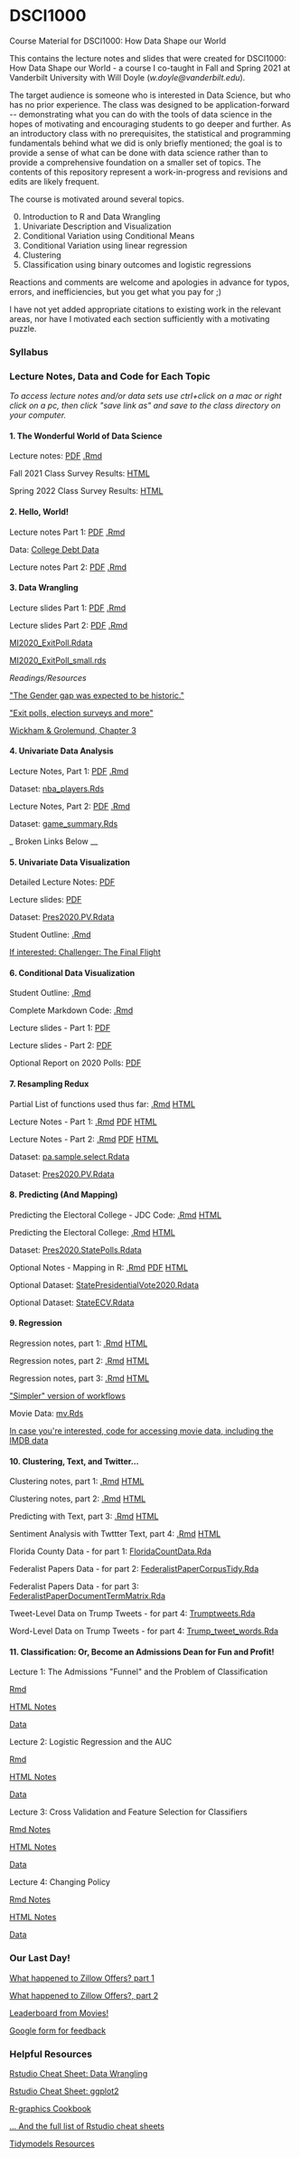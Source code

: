 # DSCI1000
Course Material for DSCI1000: How Data Shape our World

This contains the lecture notes and slides that were created for DSCI1000: How Data Shape our World - a course I co-taught in Fall and Spring 2021 at Vanderbilt University with Will Doyle (_w.doyle@vanderbilt.edu_).  

The target audience is someone who is interested in Data Science, but who has no prior experience.  The class was designed to be application-forward -- demonstrating what you can do with the tools of data science in the hopes of motivating and encouraging students to go deeper and further. As an introductory class with no prerequisites, the statistical and programming fundamentals behind what we did is only briefly mentioned; the goal is to provide a sense of what can be done with data science rather than to provide a comprehensive foundation on a smaller set of topics.  The contents of this repository represent a work-in-progress and revisions and edits are likely frequent.

The course is motivated around several topics.

0) Introduction to R and Data Wrangling
1) Univariate Description and Visualization
2) Conditional Variation using Conditional Means
3) Conditional Variation using linear regression
4) Clustering
5) Classification using binary outcomes and logistic regressions  

Reactions and comments are welcome and apologies in advance for typos, errors, and inefficiencies, but you get what you pay for ;)

I have not yet added appropriate citations to existing work in the relevant areas, nor have I motivated each section sufficiently with a motivating puzzle.  

### Syllabus

### Lecture Notes, Data and Code for Each Topic 

*To access lecture notes and/or data sets use ctrl+click on a mac or right click on a pc, then click "save link as" and save to the class directory on your computer.*

#### 1\. The Wonderful World of Data Science

Lecture notes:  [PDF](https://github.com/joshclinton/DSCI1000/blob/main/Lectures/Topic1_IntroMotivation/Topic1_Motivation.pdf) [.Rmd](https://github.com/joshclinton/DSCI1000/blob/main/Lectures/Topic1_IntroMotivation/Topic1_Motivation.Rmd)

Fall 2021 Class Survey Results: [HTML](https://github.com/joshclinton/DSCI1000/blob/main/Lectures/Topic1_IntroMotivation/survey_results2021.html)

Spring 2022 Class Survey Results: [HTML](https://github.com/joshclinton/DSCI1000/blob/main/Lectures/Topic1_IntroMotivation/survey_results2022.html)

#### 2\. Hello, World!

Lecture notes Part 1: [PDF](https://github.com/joshclinton/DSCI1000/blob/main/Lectures/Topic2_HelloWorld/Topic2_HelloWorld_part1.pdf) [.Rmd](https://github.com/joshclinton/DSCI1000/blob/main/Lectures/Topic2_HelloWorld/Topic2_HelloWorld.Rmd)

Data: [College Debt Data](https://github.com/joshclinton/DSCI1000/blob/main/Lectures/Topic2_HelloWorld/sc_debt.Rds)

Lecture notes Part 2: [PDF](https://github.com/joshclinton/DSCI1000/blob/main/Lectures/Topic2_HelloWorld/Topic2_HelloWorld_part2.pdf) [.Rmd](https://github.com/joshclinton/DSCI1000/blob/main/Lectures/Topic2_HelloWorld/Topic2_HelloWorld_part2.Rmd)

#### 3\.  Data Wrangling

Lecture slides Part 1: [PDF](https://github.com/joshclinton/DSCI1000/blob/main/Lectures/Topic3_DataWrangling/Topic3_DataWrangling_part1.pdf) [.Rmd](https://github.com/joshclinton/DSCI1000/blob/main/Lectures/Topic3_DataWrangling/Topic3_DataWrangling_part1.Rmd)

Lecture slides Part 2: [PDF](https://github.com/joshclinton/DSCI1000/blob/main/Lectures/Topic3_DataWrangling/Topic3_DataWrangling_part2.pdf) [.Rmd](https://github.com/joshclinton/DSCI1000/blob/main/Lectures/Topic3_DataWrangling/Topic3_DataWrangling_part2.Rmd)

[MI2020_ExitPoll.Rdata](https://github.com/joshclinton/DSCI1000/blob/main/Lectures/Topic3_DataWrangling/MI2020_ExitPoll.Rdata)

[MI2020_ExitPoll_small.rds](https://github.com/joshclinton/DSCI1000/blob/main/Lectures/Topic3_DataWrangling/MI2020_ExitPoll_small.rds)

*Readings/Resources*

["The Gender gap was expected to be historic."](https://www.washingtonpost.com/dc-md-va/2020/11/06/election-2020-gender-gap-women/)

["Exit polls, election surveys and more"](https://www.pewresearch.org/fact-tank/2018/11/01/exit-polls-election-surveys-and-more-a-guide-for-the-2018-midterms/)

[Wickham \& Grolemund, Chapter 3](https://learning-oreilly-com.proxy.library.vanderbilt.edu/home/)

#### 4\. Univariate Data Analysis

Lecture Notes, Part 1:  [PDF](https://github.com/joshclinton/DSCI1000/blob/main/Lectures/Topic4_UnivariateDescription/Topic4_Univariate_part1.pdf) [.Rmd](https://github.com/joshclinton/DSCI1000/blob/main/Lectures/Topic4_UnivariateDescription/Topic4_Univariate_part1.Rmd) 

Dataset: [nba_players.Rds](https://github.com/joshclinton/DSCI1000/blob/main/Lectures/Lecture4Univariate/nba_players_2018.Rds)

Lecture Notes, Part 2: [PDF](https://github.com/joshclinton/DSCI1000/blob/main/Lectures/Topic4_UnivariateDescription/Topic4_UnivariateUncertainty_part2.pdf) [.Rmd](https://github.com/joshclinton/DSCI1000/blob/main/Lectures/Topic4_UnivariateDescription/Topic4_UnivariateUncertainty_part2.Rmd)

Dataset: [game_summary.Rds](https://github.com/joshclinton/DSCI1000/blob/main/Lectures/Lecture4Univariate/game_summary.Rds) 

_ Broken Links Below __

#### 5\. Univariate Data Visualization

Detailed Lecture Notes: [PDF](https://github.com/joshclinton/DSCI1000/blob/main/Lectures/Topic5_UnivariateVisualization/NationalPopularVote.pdf) 

Lecture slides: [PDF](https://github.com/joshclinton/DSCI1000/blob/main/Lectures/Topic5_UnivariateVisualization/Topic5_StudentCopy_VisualizationUnivariateGraphics.pdf)

Dataset: [Pres2020.PV.Rdata](https://github.com/joshclinton/DSCI1000/blob/main/Lectures/Topic5_UnivariateVisualization/data/Pres2020.PV.Rdata) 

Student Outline: [.Rmd](https://github.com/joshclinton/DSCI1000/blob/main/Lectures/Topic5_UnivariateVisualization/StudentOutline_UnivariateDataViz.Rmd) 

[If interested: Challenger: The Final Flight](https://www.netflix.com/title/81012137)

#### 6\. Conditional Data Visualization

Student Outline: [.Rmd](https://github.com/joshclinton/DSCI1000/blob/main/Lectures/Topic6_ConditionalVisualization/StudentOutline_ConditionalVisualization.Rmd) 

Complete Markdown Code: [.Rmd](https://github.com/joshclinton/DSCI1000/blob/main/Lectures/Topic6_ConditionalVisualization/Topic6_MarkdownComplete.Rmd) 

Lecture slides - Part 1: [PDF](https://github.com/joshclinton/DSCI1000/blob/main/Lectures/Topic6_ConditionalVisualization/Topic6_ConditionalVariation_Part1.pdf)

Lecture slides - Part 2: [PDF](https://github.com/joshclinton/DSCI1000/blob/main/Lectures/Topic6_ConditionalVisualization/Topic6_ConditionalVariation_Part2.pdf)

Optional Report on 2020 Polls: [PDF](https://github.com/joshclinton/DSCI1000/blob/main/Lectures/Topic6_ConditionalVisualization/AAPOR-Task-Force-on-2020-Pre-Election-Polling_Report-FNL.pdf) 

#### 7\. Resampling Redux

Partial List of functions used thus far: [.Rmd](https://github.com/joshclinton/DSCI1000/blob/main/Lectures/Topic7_Resampling/FunctionList.Rmd)
[HTML](https://github.com/joshclinton/DSCI1000/blob/main/Lectures/Topic7_Resampling/FunctionList.html)

Lecture Notes - Part 1: [.Rmd](https://github.com/joshclinton/DSCI1000/blob/main/Lectures/Topic7_Resampling/Topic7_DetailedNotes_Student.Rmd)
[PDF](https://github.com/joshclinton/DSCI1000/blob/main/Lectures/Topic7_Resampling/Topic7_DetailedNotes_Student.pdf)
[HTML](https://raw.githack.com/wdoyle42/vandy_ds_1000/main/Lectures/Topic7_Resampling/Topic7_DetailedNotes_Student.html)

Lecture Notes - Part 2: [.Rmd](https://github.com/joshclinton/DSCI1000/blob/main/Lectures/Topic7_Resampling/Topic7_DetailedNotes_part2.Rmd)
[PDF](https://github.com/joshclinton/DSCI1000/blob/main/Lectures/Topic7_Resampling/Topic7_DetailedNotes_part2.pdf)
[HTML](https://raw.githack.com/wdoyle42/vandy_ds_1000/main/Lectures/Topic7_Resampling/Topic7_DetailedNotes_part2.html)

Dataset: [pa.sample.select.Rdata](https://github.com/joshclinton/DSCI1000/blob/main/Lectures/Topic7_Resampling/data/pa.sample.select.Rdata) 

Dataset: [Pres2020.PV.Rdata](https://github.com/joshclinton/DSCI1000/blob/main/Lectures/Topic5_UnivariateVisualization/data/Pres2020.PV.Rdata) 

#### 8\. Predicting (And Mapping)

Predicting the Electoral College - JDC Code: [.Rmd](https://github.com/joshclinton/DSCI1000/blob/main/Lectures/Topic8_Predictions/Topic8_Predictions.Rmd)
[HTML](https://raw.githack.com/wdoyle42/vandy_ds_1000/main/Lectures/Topic8_Predictions/Topic8_Predictions.html)

Predicting the Electoral College: [.Rmd](https://github.com/joshclinton/DSCI1000/blob/main/Lectures/Topic8_Predictions/Topic8_PredictionsClassWork.Rmd)
[HTML](https://raw.githack.com/wdoyle42/vandy_ds_1000/main/Lectures/Topic8_Predictions/Topic8_PredictionsClassWork.html)

Dataset: [Pres2020.StatePolls.Rdata](https://github.com/joshclinton/DSCI1000/blob/main/Lectures/Topic8_Predictions/data/Pres2020.StatePolls.Rdata) 

Optional Notes - Mapping in R: [.Rmd](https://github.com/joshclinton/DSCI1000/blob/main/Lectures/Topic8_Predictions/Topic8_Maps.Rmd)
[PDF](https://github.com/joshclinton/DSCI1000/blob/main/Lectures/Topic8_Predictions/Topic8_Maps.pdf)
[HTML](https://raw.githack.com/wdoyle42/vandy_ds_1000/main/Lectures/Topic8_Predictions/Topic8_Maps.html)

Optional Dataset: [StatePresidentialVote2020.Rdata](https://github.com/joshclinton/DSCI1000/blob/main/Lectures/Topic8_Predictions/data/StatePresidentialVote2020.Rdata) 

Optional Dataset: [StateECV.Rdata](https://github.com/joshclinton/DSCI1000/blob/main/Lectures/Topic8_Predictions/data/StateECV.Rdata) 


#### 9\. Regression

Regression notes, part 1: [.Rmd](https://raw.githubusercontent.com/wdoyle42/vandy_ds_1000/main/Lectures/Topic9_Regression/LectureRegressionPart1.Rmd) [HTML](https://raw.githack.com/wdoyle42/vandy_ds_1000/main/Lectures/Topic9_Regression/LectureRegressionPart1.html)

Regression notes, part 2:
[.Rmd](https://github.com/joshclinton/DSCI1000/blob/main/Lectures/Topic9_Regression/LectureRegressionPart2.Rmd)
[HTML](https://raw.githack.com/wdoyle42/vandy_ds_1000/main/Lectures/Topic9_Regression/LectureRegressionPart2.html)

Regression notes, part 3:
[.Rmd](https://github.com/joshclinton/DSCI1000/blob/main/Lectures/Topic9_Regression/LectureRegressionPart3.Rmd)
[HTML](https://raw.githack.com/wdoyle42/vandy_ds_1000/main/Lectures/Topic9_Regression/LectureRegressionPart3.html)


["Simpler" version of workflows](https://github.com/joshclinton/DSCI1000/blob/main/Lectures/Topic9_Regression/workflows_examples.Rmd)

Movie Data: [mv.Rds](https://github.com/joshclinton/DSCI1000/blob/main/Lectures/Topic9_Regression/mv.Rds)

[In case you're interested, code for accessing movie data, including the IMDB data](https://github.com/joshclinton/DSCI1000/blob/main/Lectures/Topic9_Regression/access_movie_data.R)

#### 10\.  Clustering, Text, and Twitter...

Clustering notes, part 1: [.Rmd](https://raw.githubusercontent.com/wdoyle42/vandy_ds_1000/main/Lectures/Topic10_Clustering/Topic10_ClusteringKmeans.Rmd) [HTML](https://raw.githack.com/wdoyle42/vandy_ds_1000/main/Lectures/Topic10_Clustering/Topic10_ClusteringKmeans.html)

Clustering notes, part 2: [.Rmd](https://raw.githubusercontent.com/wdoyle42/vandy_ds_1000/main/Lectures/Topic10_Clustering/Topic10_ClusteringKmeansText.Rmd) [HTML](https://raw.githack.com/wdoyle42/vandy_ds_1000/main/Lectures/Topic10_Clustering/Topic10_ClusteringKmeansText.html)

Predicting with Text, part 3: [.Rmd](https://raw.githubusercontent.com/wdoyle42/vandy_ds_1000/main/Lectures/Topic10_Clustering/Topic10_ClusteringTextPredict.Rmd) [HTML](https://raw.githack.com/wdoyle42/vandy_ds_1000/main/Lectures/Topic10_Clustering/Topic10_ClusteringTextPredict.html)

Sentiment Analysis with Twttter Text, part 4:  [.Rmd](https://raw.githubusercontent.com/wdoyle42/vandy_ds_1000/main/Lectures/Topic10_Clustering/Topic10_TrumpTweetSentiment.Rmd) [HTML](https://raw.githack.com/wdoyle42/vandy_ds_1000/main/Lectures/Topic10_Clustering/Topic10_TrumpTweetSentiment.html)

Florida County Data - for part 1: [FloridaCountData.Rda](https://github.com/joshclinton/DSCI1000/blob/main/Lectures/Topic10_Clustering/FloridaCountyData.Rda)

Federalist Papers Data - for part 2: [FederalistPaperCorpusTidy.Rda](https://github.com/joshclinton/DSCI1000/blob/main/Lectures/Topic10_Clustering/FederalistPaperCorpusTidy.Rda)

Federalist Papers Data - for part 3: [FederalistPaperDocumentTermMatrix.Rda](https://github.com/joshclinton/DSCI1000/blob/main/Lectures/Topic10_Clustering/FederalistPaperDocumentTermMatrix.Rda)

Tweet-Level Data on Trump Tweets - for part 4: [Trumptweets.Rda](https://github.com/joshclinton/DSCI1000/blob/main/Lectures/Topic10_Clustering/Trumptweets.Rda)

Word-Level Data on Trump Tweets - for part 4: [Trump_tweet_words.Rda](https://github.com/joshclinton/DSCI1000/blob/main/Lectures/Topic10_Clustering/Trump_tweet_words.Rda)


#### 11\. Classification: Or, Become an Admissions Dean for Fun and Profit!
Lecture 1: The Admissions "Funnel" and the Problem of Classification

[Rmd](https://github.com/joshclinton/DSCI1000/blob/main/Lectures/Topic11Classification/college_admissions.Rmd)

[HTML Notes](https://raw.githack.com/wdoyle42/vandy_ds_1000/main/Lectures/Topic11Classification/college_admissions.html)

[Data](https://github.com/joshclinton/DSCI1000/blob/main/Lectures/Topic11Classification/admit_data.rds)

Lecture 2: Logistic Regression and the AUC

[Rmd](https://github.com/joshclinton/DSCI1000/blob/main/Lectures/Topic11Classification/college_admissions_2.Rmd)

[HTML Notes](https://raw.githack.com/wdoyle42/vandy_ds_1000/main/Lectures/Topic11Classification/college_admissions_2.html)

[Data](https://github.com/joshclinton/DSCI1000/blob/main/Lectures/Topic11Classification/admit_data.rds)

Lecture 3: Cross Validation and Feature Selection for Classifiers

[Rmd Notes](https://github.com/joshclinton/DSCI1000/blob/main/Lectures/Topic11Classification/college_admissions_3.Rmd)

[HTML Notes](https://raw.githack.com/wdoyle42/vandy_ds_1000/main/Lectures/Topic11Classification/college_admissions_3.html)


[Data](https://github.com/joshclinton/DSCI1000/blob/main/Lectures/Topic11Classification/admit_data.rds)


Lecture 4: Changing Policy

[Rmd Notes](https://github.com/joshclinton/DSCI1000/blob/main/Lectures/Topic11Classification/college_admissions_4.Rmd)

[HTML Notes](https://raw.githack.com/wdoyle42/vandy_ds_1000/main/Lectures/Topic11Classification/college_admissions_4.html)

[Data](https://github.com/joshclinton/DSCI1000/blob/main/Lectures/Topic11Classification/admit_data.rds)



 ### Our Last Day! 
 
[What happened to Zillow Offers? part 1](https://www.businessinsider.com/zillow-offers-pause-ibuyers-homes-atlanta-phoenix-dallas-houston-minneapolis-2021-10)

[What happened to Zillow Offers?, part 2](https://www.cnet.com/personal-finance/mortgages/what-happened-at-zillow-how-a-prized-real-estate-site-lost-at-ibuying/)

[Leaderboard from Movies!]()

[Google form for feedback](https://forms.gle/1U6FPZ1tRATsTS8Z8)

### Helpful Resources

[Rstudio Cheat Sheet: Data Wrangling](https://www.rstudio.com/wp-content/uploads/2015/02/data-wrangling-cheatsheet.pdf)

[Rstudio Cheat Sheet: ggplot2 ](https://github.com/rstudio/cheatsheets/raw/master/data-visualization.pdf)

[R-graphics Cookbook](http://www.cookbook-r.com/Graphs/)

[... And the full list of Rstudio cheat sheets](https://www.rstudio.com/resources/cheatsheets/)

[Tidymodels Resources](https://www.tidymodels.org/learn/)

